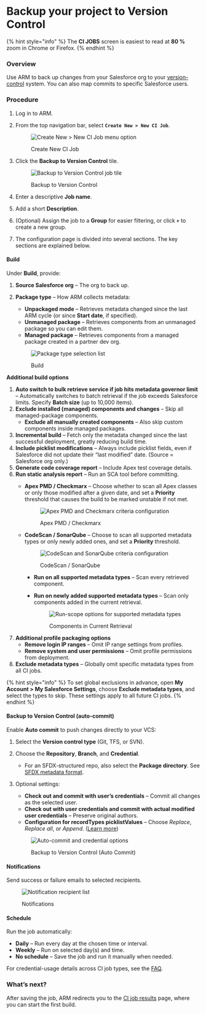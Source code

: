 # Backup your project to Version Control

{% hint style="info" %}
The **CI JOBS** screen is easiest to read at **80 %** zoom in Chrome or Firefox.
{% endhint %}

### Overview <a href="#overview" id="overview"></a>

Use ARM to back up changes from your Salesforce org to your [version-control](https://www.autorabit.com/blog/8-benefits-of-version-control-in-salesforce-development/) system. You can also map commits to specific Salesforce users.

### Procedure <a href="#procedure" id="procedure"></a>

1. Log in to ARM.
2.  From the top navigation bar, select **`Create New > New CI Job`**.

    <figure><img src="../../../../../.gitbook/assets/image (1216).png" alt="Create New > New CI Job menu option"><figcaption><p>Create New CI Job</p></figcaption></figure>
3.  Click the **Backup to Version Control** tile.

    <figure><img src="../../../../../.gitbook/assets/image (1217).png" alt="Backup to Version Control job tile"><figcaption><p>Backup to Version Control</p></figcaption></figure>
4. Enter a descriptive **Job name**.
5. Add a short **Description**.
6. (Optional) Assign the job to a **Group** for easier filtering, or click **`+`** to create a new group.
7. The configuration page is divided into several sections. The key sections are explained below.

#### Build <a href="#build" id="build"></a>

Under **Build**, provide:

1. **Source Salesforce org** – The org to back up.
2.  **Package type** – How ARM collects metadata:

    * **Unpackaged mode** – Retrieves metadata changed since the last ARM cycle (or since **Start date**, if specified).
    * **Unmanaged package** – Retrieves components from an unmanaged package so you can edit them.
    * **Managed package** – Retrieves components from a managed package created in a partner dev org.

    <figure><img src="../../../../../.gitbook/assets/image (1218).png" alt="Package type selection list"><figcaption><p>Build</p></figcaption></figure>

**Additional build options**

1. **Auto switch to bulk retrieve service if job hits metadata governor limit** – Automatically switches to batch retrieval if the job exceeds Salesforce limits. Specify **Batch size** (up to 10,000 items).
2. **Exclude installed (managed) components and changes** – Skip all managed-package components.
   * **Exclude all manually created components** – Also skip custom components inside managed packages.
3. **Incremental build** – Fetch only the metadata changed since the last successful deployment, greatly reducing build time.
4. **Include picklist modifications** – Always include picklist fields, even if Salesforce did not update their “last modified” date. (Source = Salesforce org only.)
5. **Generate code coverage report** – Include Apex test coverage details.
6. **Run static analysis report** – Run an SCA tool before committing.
   *   **Apex PMD / Checkmarx** – Choose whether to scan all Apex classes or only those modified after a given date, and set a **Priority** threshold that causes the build to be marked unstable if not met.

       <figure><img src="../../../../../.gitbook/assets/image (1219).png" alt="Apex PMD and Checkmarx criteria configuration"><figcaption><p>Apex PMD / Checkmarx</p></figcaption></figure>
   *   **CodeScan / SonarQube** – Choose to scan all supported metadata types or only newly added ones, and set a **Priority** threshold.

       <figure><img src="../../../../../.gitbook/assets/image (1220).png" alt="CodeScan and SonarQube criteria configuration"><figcaption><p>CodeScan / SonarQube</p></figcaption></figure>

       * **Run on all supported metadata types** – Scan every retrieved component.
       *   **Run on newly added supported metadata types** – Scan only components added in the current retrieval.

           <figure><img src="../../../../../.gitbook/assets/image (1221).png" alt="Run-scope options for supported metadata types"><figcaption><p>Components in Current Retrieval</p></figcaption></figure>
7. **Additional profile packaging options**
   * **Remove login IP ranges** – Omit IP range settings from profiles.
   * **Remove system and user permissions** – Omit profile permissions from deployment.
8. **Exclude metadata types** – Globally omit specific metadata types from all CI jobs.

{% hint style="info" %}
To set global exclusions in advance, open **My Account > My Salesforce Settings**, choose **Exclude metadata types**, and select the types to skip. These settings apply to all future CI jobs.
{% endhint %}

#### Backup to Version Control (auto-commit) <a href="#backup-to-version-control-auto-commit" id="backup-to-version-control-auto-commit"></a>

Enable **Auto commit** to push changes directly to your VCS:

1. Select the **Version control type** (Git, TFS, or SVN).
2. Choose the **Repository**, **Branch**, and **Credential**.
   * For an SFDX-structured repo, also select the **Package directory**. See [SFDX metadata format](../../../../arm/salesforce-dx-metadata-format.md).
3.  Optional settings:

    * **Check out and commit with user’s credentials** – Commit all changes as the selected user.
    * **Check out with user credentials and commit with actual modified user credentials** – Preserve original authors.
    * **Configuration for recordTypes picklistValues** – Choose _Replace_, _Replace all_, or _Append_. ([Learn more](../../../../arm/troubleshoot/how-tos/configure-record-types-picklist-values.md))

    <figure><img src="../../../../../.gitbook/assets/image (1222).png" alt="Auto-commit and credential options"><figcaption><p>Backup to Version Control (Auto Commit)</p></figcaption></figure>

#### Notifications <a href="#notifications" id="notifications"></a>

Send success or failure emails to selected recipients.

<figure><img src="../../../../../.gitbook/assets/image (1223).png" alt="Notification recipient list"><figcaption><p>Notifications</p></figcaption></figure>

#### Schedule <a href="#schedule" id="schedule"></a>

Run the job automatically:

* **Daily** – Run every day at the chosen time or interval.
* **Weekly** – Run on selected day(s) and time.
* **No schedule** – Save the job and run it manually when needed.

For credential-usage details across CI job types, see the [FAQ](../../../../../fundamentals/faq/arm-faqs/ci-jobs.md).

### What’s next? <a href="#what-next" id="what-next"></a>

After saving the job, ARM redirects you to the [CI job results](../../../../arm/arm-features/automation-and-ci/ci-job-history.md) page, where you can start the first build.
